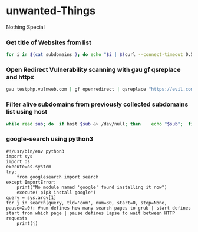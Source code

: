 # unwanted-Things
Nothing Special

### Get title of Websites from list 

```bash
for i in $(cat subdomains ); do echo "$i | $(curl --connect-timeout 0.5 $i -so - | grep -iPo '(?<=<title>)(.*)(?=</title>)')"; done
```
### Open Redirect Vulnerability scanning with gau gf qsreplace and httpx 

```bash
gau testphp.vulnweb.com | gf openredirect | qsreplace "https://evil.com" | httpx -silent -status-code -location
```
### Filter alive subdomains from previously collected subdomains list using host 

```bash
while read sub; do  if host $sub &> /dev/null; then    echo "$sub";  fi done < subdomains
```

### google-search using python3

```python3
#!/usr/bin/env python3
import sys
import os
execute=os.system
try: 
    from googlesearch import search 
except ImportError:  
    print("No module named 'google' found installing it now")
    execute('pip3 install google')
query = sys.argv[1]
for j in search(query, tld='com', num=30, start=0, stop=None, pause=2.0): #num defines how many search pages to grub | start defines start from which page | pause defines Lapse to wait between HTTP requests
    print(j) 
```
